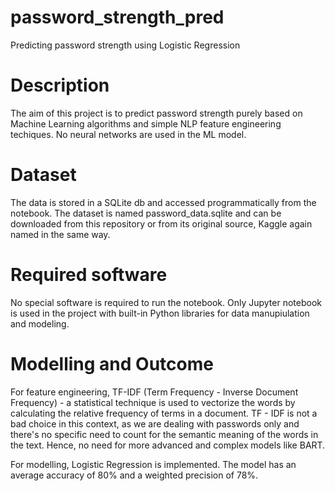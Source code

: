 # password_strength_pred
Predicting password strength using Logistic Regression

# Description
The aim of this project is to predict password strength purely based on Machine Learning algorithms and simple NLP feature engineering techiques. No neural networks are used in the ML model.

# Dataset
The data is stored in a SQLite db and accessed programmatically from the notebook. The dataset is named password_data.sqlite and can be downloaded from this repository or from its original source, Kaggle again named in the same way.

# Required software
No special software is required to run the notebook. Only Jupyter notebook is used in the project with built-in Python libraries for data manupiulation and modeling.

# Modelling and Outcome
For feature engineering, TF-IDF (Term Frequency - Inverse Document Frequency) - a statistical technique is used to vectorize the words by calculating the relative frequency of terms in a document. TF - IDF is not a bad choice in this context, as we are dealing with passwords only and there's no specific need to count for the semantic meaning of the words in the text. Hence, no need for more advanced and complex models like BART.

For modelling, Logistic Regression is implemented. The model has an average accuracy of 80% and a weighted precision of 78%.

